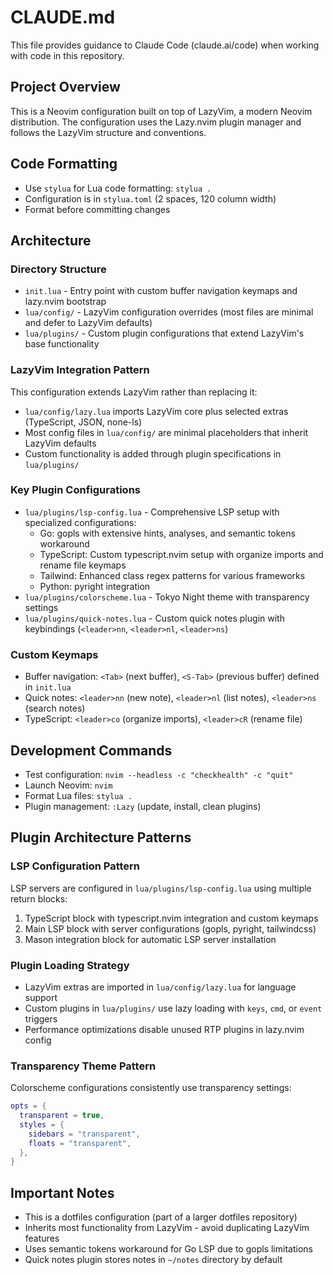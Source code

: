 # CLAUDE.md

This file provides guidance to Claude Code (claude.ai/code) when working with code in this repository.

## Project Overview

This is a Neovim configuration built on top of LazyVim, a modern Neovim distribution. The configuration uses the Lazy.nvim plugin manager and follows the LazyVim structure and conventions.

## Code Formatting

- Use `stylua` for Lua code formatting: `stylua .`
- Configuration is in `stylua.toml` (2 spaces, 120 column width)
- Format before committing changes

## Architecture

### Directory Structure
- `init.lua` - Entry point with custom buffer navigation keymaps and lazy.nvim bootstrap
- `lua/config/` - LazyVim configuration overrides (most files are minimal and defer to LazyVim defaults)
- `lua/plugins/` - Custom plugin configurations that extend LazyVim's base functionality

### LazyVim Integration Pattern
This configuration extends LazyVim rather than replacing it:
- `lua/config/lazy.lua` imports LazyVim core plus selected extras (TypeScript, JSON, none-ls)
- Most config files in `lua/config/` are minimal placeholders that inherit LazyVim defaults
- Custom functionality is added through plugin specifications in `lua/plugins/`

### Key Plugin Configurations
- `lua/plugins/lsp-config.lua` - Comprehensive LSP setup with specialized configurations:
  - Go: gopls with extensive hints, analyses, and semantic tokens workaround
  - TypeScript: Custom typescript.nvim setup with organize imports and rename file keymaps
  - Tailwind: Enhanced class regex patterns for various frameworks
  - Python: pyright integration
- `lua/plugins/colorscheme.lua` - Tokyo Night theme with transparency settings
- `lua/plugins/quick-notes.lua` - Custom quick notes plugin with keybindings (`<leader>nn`, `<leader>nl`, `<leader>ns`)

### Custom Keymaps
- Buffer navigation: `<Tab>` (next buffer), `<S-Tab>` (previous buffer) defined in `init.lua`
- Quick notes: `<leader>nn` (new note), `<leader>nl` (list notes), `<leader>ns` (search notes)
- TypeScript: `<leader>co` (organize imports), `<leader>cR` (rename file)

## Development Commands

- Test configuration: `nvim --headless -c "checkhealth" -c "quit"`
- Launch Neovim: `nvim`
- Format Lua files: `stylua .`
- Plugin management: `:Lazy` (update, install, clean plugins)

## Plugin Architecture Patterns

### LSP Configuration Pattern
LSP servers are configured in `lua/plugins/lsp-config.lua` using multiple return blocks:
1. TypeScript block with typescript.nvim integration and custom keymaps
2. Main LSP block with server configurations (gopls, pyright, tailwindcss)
3. Mason integration block for automatic LSP server installation

### Plugin Loading Strategy
- LazyVim extras are imported in `lua/config/lazy.lua` for language support
- Custom plugins in `lua/plugins/` use lazy loading with `keys`, `cmd`, or `event` triggers
- Performance optimizations disable unused RTP plugins in lazy.nvim config

### Transparency Theme Pattern
Colorscheme configurations consistently use transparency settings:
```lua
opts = {
  transparent = true,
  styles = {
    sidebars = "transparent",
    floats = "transparent",
  },
}
```

## Important Notes

- This is a dotfiles configuration (part of a larger dotfiles repository)
- Inherits most functionality from LazyVim - avoid duplicating LazyVim features
- Uses semantic tokens workaround for Go LSP due to gopls limitations
- Quick notes plugin stores notes in `~/notes` directory by default